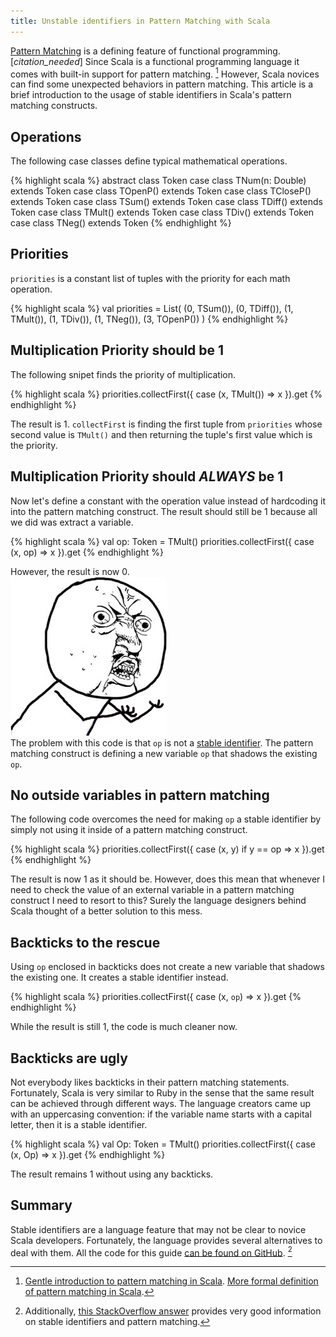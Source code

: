 ```yaml
---
title: Unstable identifiers in Pattern Matching with Scala
---
```


[Pattern Matching](https://en.m.wikipedia.org/wiki/Pattern_matching) is a defining feature of functional programming. [*citation_needed*] Since Scala is a functional programming language it comes with built-in support for pattern matching. [^pattern_matching] However, Scala novices can find some unexpected behaviors in pattern matching. This article is a brief introduction to the usage of stable identifiers in Scala's pattern matching constructs.

## Operations
The following case classes define typical mathematical operations.  

{% highlight scala %}
abstract class Token
case class TNum(n: Double) extends Token
case class TOpenP() extends Token
case class TCloseP() extends Token
case class TSum() extends Token
case class TDiff() extends Token
case class TMult() extends Token
case class TDiv() extends Token
case class TNeg() extends Token
{% endhighlight %}

## Priorities
`priorities` is a constant list of tuples with the priority for each math operation.  

{% highlight scala %}
val priorities = List(
    (0, TSum()),
    (0, TDiff()),
    (1, TMult()),
    (1, TDiv()),
    (1, TNeg()),
    (3, TOpenP())
)
{% endhighlight %}

## Multiplication Priority should be 1
The following snipet finds the priority of multiplication.  

{% highlight scala %}
priorities.collectFirst({ case (x, TMult()) => x }).get
{% endhighlight %}

The result is 1. `collectFirst` is finding the first tuple from `priorities` whose second value is `TMult()` and then returning the tuple's first value which is the priority.

## Multiplication Priority should *ALWAYS* be 1
Now let's define a constant with the operation value instead of hardcoding it into the pattern matching construct. The result should still be 1 because all we did was extract a variable.  

{% highlight scala %}
val op: Token = TMult()
priorities.collectFirst({ case (x, op) => x }).get
{% endhighlight %}

However, the result is now 0.  
![Why!!!](/images/stable-identifiers/y-u-no-guy.jpg)  
The problem with this code is that `op` is not a [stable identifier](http://www.scala-lang.org/files/archive/spec/2.11/08-pattern-matching.html#stable-identifier-patterns). The pattern matching construct is defining a new variable `op` that shadows the existing `op`. 

## No outside variables in pattern matching
The following code overcomes the need for making `op` a stable identifier by simply not using it inside of a pattern matching construct.  

{% highlight scala %}
priorities.collectFirst({ case (x, y) if y == op => x }).get
{% endhighlight %}

The result is now 1 as it should be. However, does this mean that whenever I need to check the value of an external variable in a pattern matching construct I need to resort to this? Surely the language designers behind Scala thought of a better solution to this mess.

## Backticks to the rescue
Using `op` enclosed in backticks does not create a new variable that shadows the existing one. It creates a stable identifier instead.  

{% highlight scala %}
priorities.collectFirst({ case (x, `op`) => x }).get
{% endhighlight %}

While the result is still 1, the code is much cleaner now.

## Backticks are ugly
Not everybody likes backticks in their pattern matching statements. Fortunately, Scala is very similar to Ruby in the sense that the same result can be achieved through different ways. The language creators came up with an uppercasing convention: if the variable name starts with a capital letter, then it is a stable identifier.

{% highlight scala %}
val Op: Token = TMult()
priorities.collectFirst({ case (x, Op) => x }).get
{% endhighlight %}

The result remains 1 without using any backticks.

## Summary
Stable identifiers are a language feature that may not be clear to novice Scala developers. Fortunately, the language provides several alternatives to deal with them. All the code for this guide [can be found on GitHub](https://gist.github.com/camilin87/718451d75e4b0fd3325a). [^extra_info]


[^pattern_matching]: [Gentle introduction to pattern matching in Scala](http://docs.scala-lang.org/tutorials/tour/pattern-matching.html). [More formal definition of pattern matching in Scala](http://www.scala-lang.org/files/archive/spec/2.11/08-pattern-matching.html).

[^extra_info]: Additionally, [this StackOverflow answer](http://stackoverflow.com/questions/7078022/why-does-pattern-matching-in-scala-not-work-with-variables) provides very good information on stable identifiers and pattern matching.
